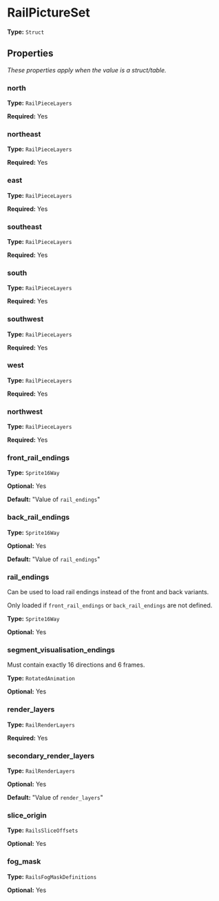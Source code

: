 # RailPictureSet

**Type:** `Struct`

## Properties

*These properties apply when the value is a struct/table.*

### north

**Type:** `RailPieceLayers`

**Required:** Yes

### northeast

**Type:** `RailPieceLayers`

**Required:** Yes

### east

**Type:** `RailPieceLayers`

**Required:** Yes

### southeast

**Type:** `RailPieceLayers`

**Required:** Yes

### south

**Type:** `RailPieceLayers`

**Required:** Yes

### southwest

**Type:** `RailPieceLayers`

**Required:** Yes

### west

**Type:** `RailPieceLayers`

**Required:** Yes

### northwest

**Type:** `RailPieceLayers`

**Required:** Yes

### front_rail_endings

**Type:** `Sprite16Way`

**Optional:** Yes

**Default:** "Value of `rail_endings`"

### back_rail_endings

**Type:** `Sprite16Way`

**Optional:** Yes

**Default:** "Value of `rail_endings`"

### rail_endings

Can be used to load rail endings instead of the front and back variants.

Only loaded if `front_rail_endings` or `back_rail_endings` are not defined.

**Type:** `Sprite16Way`

**Optional:** Yes

### segment_visualisation_endings

Must contain exactly 16 directions and 6 frames.

**Type:** `RotatedAnimation`

**Optional:** Yes

### render_layers

**Type:** `RailRenderLayers`

**Required:** Yes

### secondary_render_layers

**Type:** `RailRenderLayers`

**Optional:** Yes

**Default:** "Value of `render_layers`"

### slice_origin

**Type:** `RailsSliceOffsets`

**Optional:** Yes

### fog_mask

**Type:** `RailsFogMaskDefinitions`

**Optional:** Yes

